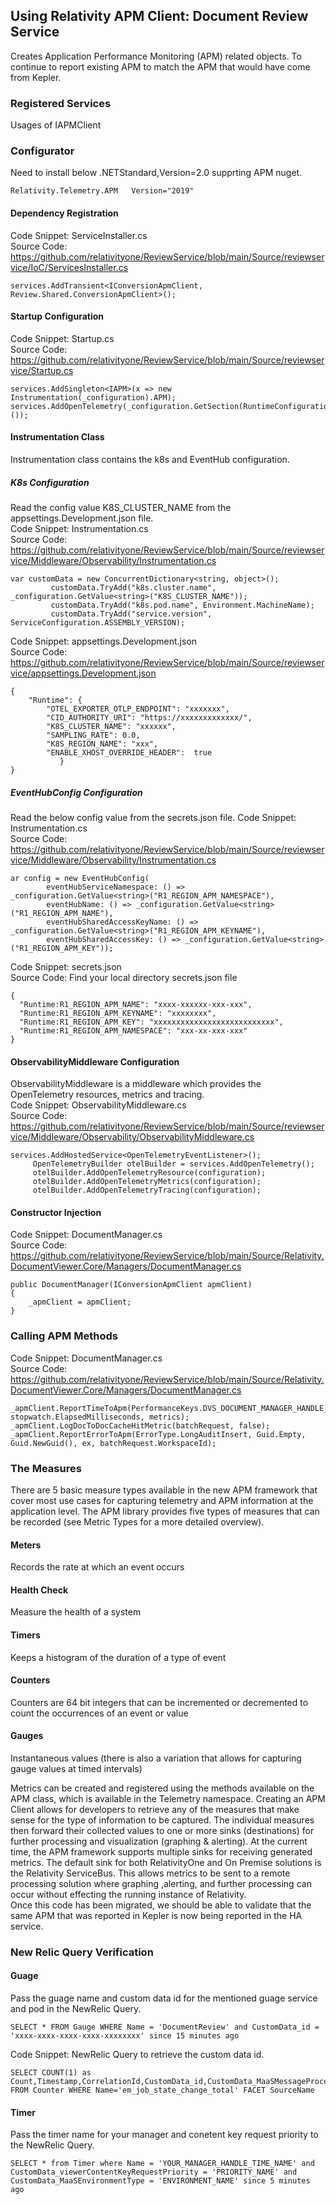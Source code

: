##  Using Relativity APM Client: Document Review Service
Creates Application Performance Monitoring (APM) related objects.
To continue to report existing APM to match the APM that would have come from Kepler.
### Registered Services
Usages of IAPMClient

### Configurator
Need to install below .NETStandard,Version=2.0 supprting APM nuget.
```
Relativity.Telemetry.APM   Version="2019"
```
#### Dependency Registration
Code Snippet: ServiceInstaller.cs  
Source Code: https://github.com/relativityone/ReviewService/blob/main/Source/reviewservice/IoC/ServicesInstaller.cs
```
services.AddTransient<IConversionApmClient, Review.Shared.ConversionApmClient>();
```
#### Startup Configuration
Code Snippet: Startup.cs  
Source Code: https://github.com/relativityone/ReviewService/blob/main/Source/reviewservice/Startup.cs
```
services.AddSingleton<IAPM>(x => new Instrumentation(_configuration).APM);
services.AddOpenTelemetry(_configuration.GetSection(RuntimeConfiguration.Position).Get<RuntimeConfiguration>());
```
#### Instrumentation Class
Instrumentation class contains the k8s and EventHub configuration.
##### K8s Configuration
Read the config value K8S_CLUSTER_NAME from the appsettings.Development.json file.  
Code Snippet: Instrumentation.cs  
Source Code: https://github.com/relativityone/ReviewService/blob/main/Source/reviewservice/Middleware/Observability/Instrumentation.cs
```
var customData = new ConcurrentDictionary<string, object>();
		 customData.TryAdd("k8s.cluster.name", _configuration.GetValue<string>("K8S_CLUSTER_NAME"));
		 customData.TryAdd("k8s.pod.name", Environment.MachineName);
		 customData.TryAdd("service.version", ServiceConfiguration.ASSEMBLY_VERSION);
```
Code Snippet: appsettings.Development.json  
Source Code: https://github.com/relativityone/ReviewService/blob/main/Source/reviewservice/appsettings.Development.json
```
{
    "Runtime": {
		"OTEL_EXPORTER_OTLP_ENDPOINT": "xxxxxxx",
		"CID_AUTHORITY_URI": "https://xxxxxxxxxxxxx/",
		"K8S_CLUSTER_NAME": "xxxxxx",
		"SAMPLING_RATE": 0.0,
		"K8S_REGION_NAME": "xxx",
		"ENABLE_XHOST_OVERRIDE_HEADER":  true
	       }
}
```
##### EventHubConfig Configuration
Read the below config value from the secrets.json file.
Code Snippet: Instrumentation.cs  
Source Code: https://github.com/relativityone/ReviewService/blob/main/Source/reviewservice/Middleware/Observability/Instrumentation.cs
```
ar config = new EventHubConfig(
		eventHubServiceNamespace: () => _configuration.GetValue<string>("R1_REGION_APM_NAMESPACE"),
		eventHubName: () => _configuration.GetValue<string>("R1_REGION_APM_NAME"),
		eventHubSharedAccessKeyName: () => _configuration.GetValue<string>("R1_REGION_APM_KEYNAME"),
		eventHubSharedAccessKey: () => _configuration.GetValue<string>("R1_REGION_APM_KEY"));
```
Code Snippet: secrets.json  
Source Code: Find your local directory secrets.json file
```
{
  "Runtime:R1_REGION_APM_NAME": "xxxx-xxxxxx-xxx-xxx",
  "Runtime:R1_REGION_APM_KEYNAME": "xxxxxxxx",
  "Runtime:R1_REGION_APM_KEY": "xxxxxxxxxxxxxxxxxxxxxxxxxxx",
  "Runtime:R1_REGION_APM_NAMESPACE": "xxx-xx-xxx-xxx"
}
```

#### ObservabilityMiddleware Configuration
ObservabilityMiddleware is a middleware which provides the OpenTelemetry resources, metrics and tracing.  
Code Snippet: ObservabilityMiddleware.cs  
Source Code: https://github.com/relativityone/ReviewService/blob/main/Source/reviewservice/Middleware/Observability/ObservabilityMiddleware.cs
```
services.AddHostedService<OpenTelemetryEventListener>();
	 OpenTelemetryBuilder otelBuilder = services.AddOpenTelemetry();
	 otelBuilder.AddOpenTelemetryResource(configuration);
	 otelBuilder.AddOpenTelemetryMetrics(configuration);
	 otelBuilder.AddOpenTelemetryTracing(configuration);
```
#### Constructor Injection
Code Snippet: DocumentManager.cs  
Source Code: https://github.com/relativityone/ReviewService/blob/main/Source/Relativity.DocumentViewer.Core/Managers/DocumentManager.cs  
```
public DocumentManager(IConversionApmClient apmClient)
{
	_apmClient = apmClient;
}
```
### Calling APM Methods
Code Snippet: DocumentManager.cs  
Source Code: https://github.com/relativityone/ReviewService/blob/main/Source/Relativity.DocumentViewer.Core/Managers/DocumentManager.cs
```
_apmClient.ReportTimeToApm(PerformanceKeys.DVS_DOCUMENT_MANAGER_HANDLE_TIME, stopwatch.ElapsedMilliseconds, metrics);
_apmClient.LogDocToDocCacheHitMetric(batchRequest, false);
_apmClient.ReportErrorToApm(ErrorType.LongAuditInsert, Guid.Empty, Guid.NewGuid(), ex, batchRequest.WorkspaceId);
```
### The Measures
There are 5 basic measure types available in the new APM framework that cover most use cases for capturing telemetry and APM information at the application level.  The APM library provides five types of measures that can be recorded (see Metric Types for a more detailed overview).

#### Meters
 Records the rate at which an event occurs

#### Health Check
Measure the health of a system

#### Timers
Keeps a histogram of the duration of a type of event

#### Counters
Counters are 64 bit integers that can be incremented or decremented to count the occurrences of an event or value

#### Gauges
Instantaneous values (there is also a variation that allows for capturing gauge values at timed intervals)

Metrics can be created and registered using the methods available on the APM class, which is available in the Telemetry namespace. Creating an APM Client allows for developers to retrieve any of the measures that make sense for the type of information to be captured. The individual measures then forward their collected values to one or more sinks (destinations) for further processing and visualization (graphing & alerting). At the current time, the APM framework supports multiple sinks for receiving generated metrics. The default sink for both RelativityOne and On Premise solutions is the Relativity ServiceBus. This allows metrics to be sent to a remote processing solution where graphing ,alerting, and further processing can occur without effecting the running instance of Relativity.  
Once this code has been migrated, we should be able to validate that the same APM that was reported in Kepler is now being reported in the HA service.
### New Relic Query Verification
#### Guage
Pass the guage name and custom data id for the mentioned guage service and pod in the NewRelic Query.
```
SELECT * FROM Gauge WHERE Name = 'DocumentReview' and CustomData_id = 'xxxx-xxxx-xxxx-xxxx-xxxxxxxx' since 15 minutes ago
```
Code Snippet: NewRelic Query to retrieve the custom data id.
```
SELECT COUNT(1) as Count,Timestamp,CorrelationId,CustomData_id,CustomData_MaaSMessageProcessedTime,CustomData_state,SourceName,Timestamp  FROM Counter WHERE Name='em_job_state_change_total' FACET SourceName
```
#### Timer
Pass the timer name for your manager and conetent key request priority to the NewRelic Query.
```
SELECT * from Timer where Name = 'YOUR_MANAGER_HANDLE_TIME_NAME' and CustomData_viewerContentKeyRequestPriority = 'PRIORITY_NAME' and CustomData_MaaSEnvironmentType = 'ENVIRONMENT_NAME' since 5 minutes ago
```
